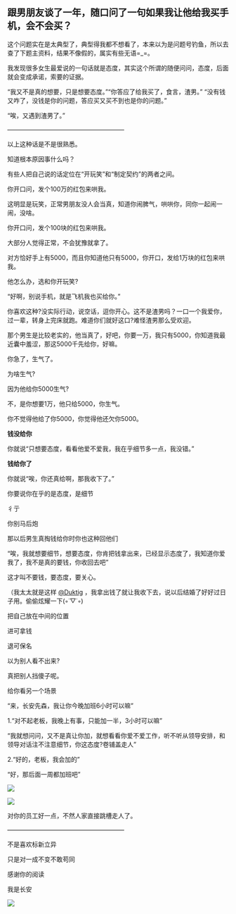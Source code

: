 ## 跟男朋友谈了一年，随口问了一句如果我让他给我买手机，会不会买？

这个问题实在是太典型了，典型得我都不想看了，本来以为是问题号钓鱼，所以去查了下题主资料，结果不像假的，属实有些无语=_=。

我发现很多女生最爱说的一句话就是态度，其实这个所谓的随便问问，态度，后面就会变成承诺，索要的证据。

“我又不是真的想要，只是想要态度。”“你答应了给我买了，食言，渣男。” “没有钱又咋了，没钱是你的问题，答应买又买不到也是你的问题。”

“唉，又遇到渣男了。”

———————————————————

以上这种话是不是很熟悉。

知道根本原因事什么吗？

有些人把自己说的话定位在“开玩笑”和“制定契约”的两者之间。

你开口问，发个100万的红包来哄我。

这明显是玩笑，正常男朋友没人会当真，知道你闹脾气，哄哄你，同你一起闹一闹，没啥。

你开口问，发个100块的红包来哄我。

大部分人觉得正常，不会犹豫就拿了。

对方恰好手上有5000，而且你知道他只有5000，你开口，发给1万块的红包来哄我。

他怎么办，选和你开玩笑?

“好啊，别说手机，就是飞机我也买给你。”

你喜欢这种?没实际行动，说空话，逗你开心。这不是渣男吗？一口一个我爱你，过一辈，转身上完床就跑。难道你们就好这口?难怪渣男那么受欢迎。

那个男生是比较老实的，他当真了，好吧，你要一万，我只有5000，你知道我最近囊中羞涩，那这5000千先给你，好嘛。

你急了，生气了。

为啥生气?

因为他给你5000生气?

不，是你想要1万，他只给5000，你生气。

你不觉得他给了你5000，你觉得他还欠你5000。

**钱没给你**

你就说“只想要态度，看看他爱不爱我，我在乎细节多一点，我没错。”

**钱给你了**

你就说“唉，你还真给啊，那我收下了。”

你要说你在乎的是态度，是细节

彳亍

你别马后炮

那以后男生真掏钱给你时你也这种回他们

“唉，我就想要细节，想要态度，你肯把钱拿出来，已经显示态度了，我知道你爱我了，我不是真的要钱，你收回去吧”

这才叫不要钱，要态度，要关心。

（我太太就是这样 [@Duktig](https://www.zhihu.com/people/8a99abe45d2283cc537f8bc3fa9dc858) ，我拿出钱了就让我收下去，说以后结婚了好好过日子用。偷偷炫耀一下(◦˙▽˙◦)

把自己放在中间的位置

进可拿钱

退可保名

以为别人看不出来?

真把别人挡傻子呢。

给你看另一个场景

“来，长安先森，我让你今晚加班6小时可以嘛”

1.“对不起老板，我晚上有事，只能加一半，3小时可以嘛”

“我就想问问，又不是真让你加，就想看看你爱不爱工作，听不听从领导安排，和领导对话注不注意细节，你这态度?卷铺盖走人”

2.“好的，老板，我会加的”

“好，那后面一周都加班吧”

![](https://pic1.zhimg.com/v2-69315c5e3a08c7221b86be5542ca7cc4_r.jpg?source=1940ef5c)

![](https://pica.zhimg.com/v2-bf2c73c7c9287d1fe2b8294a7eb97f9d_r.jpg?source=1940ef5c)

对你的员工好一点，不然人家直接跳槽走人了。

———————————————————

不是喜欢标新立异

只是对一成不变不敢苟同

感谢你的阅读

我是长安

![](https://pica.zhimg.com/50/v2-00e58ae3e2a90c4d8be21ff1d0979a72_720w.jpg?source=1940ef5c)
